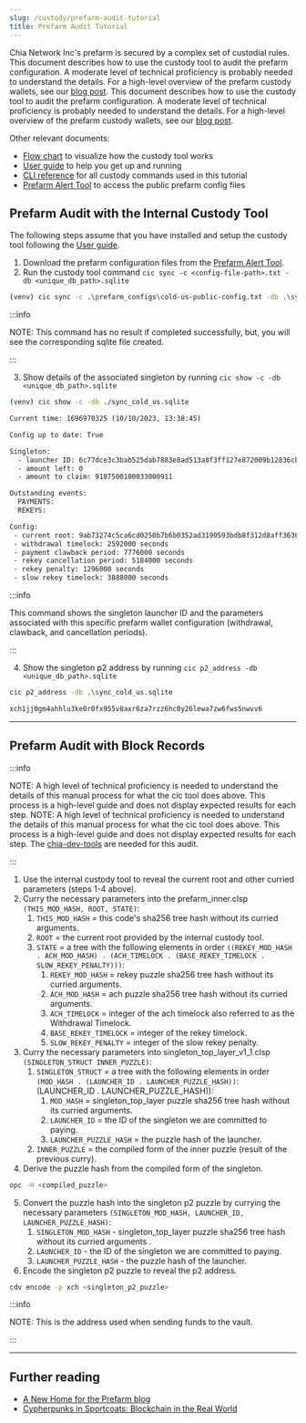 ```yaml
---
slug: /custody/prefarm-audit-tutorial
title: Prefarm Audit Tutorial
---
```


Chia Network Inc's prefarm is secured by a complex set of custodial rules. This document describes how to use the custody tool to audit the prefarm configuration. A moderate level of technical proficiency is probably needed to understand the details. For a high-level overview of the prefarm custody wallets, see our [blog post](https://www.chia.net/2022/10/29/a-new-home-for-the-prefarm/). This document describes how to use the custody tool to audit the prefarm configuration. A moderate level of technical proficiency is probably needed to understand the details. For a high-level overview of the prefarm custody wallets, see our [blog post](https://www.chia.net/2022/10/29/a-new-home-for-the-prefarm/).

Other relevant documents:

- [Flow chart](/img/chia-custody-tool.png) to visualize how the custody tool works
- [User guide](/guides/custody-tool-user-guide) to help you get up and running
- [CLI reference](/custody-tool) for all custody commands used in this tutorial
- [Prefarm Alert Tool](https://github.com/Chia-Network/prefarm-alert) to access the public prefarm config files

## Prefarm Audit with the Internal Custody Tool

The following steps assume that you have installed and setup the custody tool following the [User guide](/guides/custody-tool-user-guide).

1. Download the prefarm configuration files from the [Prefarm Alert Tool](https://github.com/Chia-Network/prefarm-alert/tree/main/singleton-metadata).
2. Run the custody tool command `cic sync -c <config-file-path>.txt -db <unique_db_path>.sqlite`

```bash
(venv) cic sync -c .\prefarm_configs\cold-us-public-config.txt -db .\sync_cold_us.sqlite
```

:::info

NOTE: This command has no result if completed successfully, but, you will see the corresponding sqlite file created.

:::

3. Show details of the associated singleton by running `cic show -c -db <unique_db_path>.sqlite`

```bash
(venv) cic show -c -db ./sync_cold_us.sqlite

Current time: 1696970325 (10/10/2023, 13:38:45)

Config up to date: True

Singleton:
  - launcher ID: 6c77dce3c3bab525dab7883e8ad513a8f3ff127e872009b12836cbb1c8f26647
  - amount left: 0
  - amount to claim: 9187500100033000911

Outstanding events:
  PAYMENTS:
  REKEYS:

Config:
 - current root: 9ab73274c5ca6cd0250b7b6b0352ad3190593bdb8f312d8aff3636c95208b0fb
 - withdrawal timelock: 2592000 seconds
 - payment clawback period: 7776000 seconds
 - rekey cancellation period: 5184000 seconds
 - rekey penalty: 1296000 seconds
 - slow rekey timelock: 3888000 seconds
```

:::info

This command shows the singleton launcher ID and the parameters associated with this specific prefarm wallet configuration (withdrawal, clawback, and cancellation periods).

:::

4. Show the singleton p2 address by running `cic p2_address -db <unique_db_path>.sqlite`

```bash
cic p2_address -db .\sync_cold_us.sqlite

xch1jj0gm4ahhlu3ke0r0fx955v8axr6za7rzz6hc0y26lewa7zw6fws5nwvv6
```

---

## Prefarm Audit with Block Records

:::info

NOTE: A high level of technical proficiency is needed to understand the details of this manual process for what the cic tool does above. This process is a high-level guide and does not display expected results for each step. NOTE: A high level of technical proficiency is needed to understand the details of this manual process for what the cic tool does above. This process is a high-level guide and does not display expected results for each step. The [chia-dev-tools](https://github.com/Chia-Network/chia-dev-tools#install) are needed for this audit.

:::

1. Use the internal custody tool to reveal the current root and other curried parameters (steps 1-4 above).
2. Curry the necessary parameters into the prefarm_inner.clsp `(THIS_MOD_HASH, ROOT, STATE)`:
   1. `THIS_MOD_HASH` = this code's sha256 tree hash without its curried arguments.
   2. `ROOT` = the current root provided by the internal custody tool.
   3. `STATE` = a tree with the following elements in order `((REKEY_MOD_HASH . ACH_MOD_HASH) . (ACH_TIMELOCK . (BASE_REKEY_TIMELOCK . SLOW_REKEY_PENALTY)))`:
      1. `REKEY_MOD_HASH` = rekey puzzle sha256 tree hash without its curried arguments.
      2. `ACH_MOD_HASH` = ach puzzle sha256 tree hash without its curried arguments.
      3. `ACH_TIMELOCK` = integer of the ach timelock also referred to as the Withdrawal Timelock.
      4. `BASE_REKEY_TIMELOCK` = integer of the rekey timelock.
      5. `SLOW_REKEY_PENALTY` = integer of the slow rekey penalty.
3. Curry the necessary parameters into singleton_top_layer_v1_1.clsp `(SINGLETON_STRUCT INNER_PUZZLE)`:
   1. `SINGLETON_STRUCT` = a tree with the following elements in order `(MOD_HASH . (LAUNCHER_ID . LAUNCHER_PUZZLE_HASH))`: (LAUNCHER_ID . LAUNCHER_PUZZLE_HASH))</code>:
      1. `MOD_HASH` = singleton_top_layer puzzle sha256 tree hash without its curried arguments.
      2. `LAUNCHER_ID` = the ID of the singleton we are committed to paying.
      3. `LAUNCHER_PUZZLE_HASH` = the puzzle hash of the launcher.
   2. `INNER_PUZZLE` = the compiled form of the inner puzzle (result of the previous curry).
4. Derive the puzzle hash from the compiled form of the singleton.

```bash
opc -H <compiled_puzzle>
```

5. Convert the puzzle hash into the singleton p2 puzzle by currying the necessary parameters `(SINGLETON_MOD_HASH, LAUNCHER_ID, LAUNCHER_PUZZLE_HASH)`:
   1. `SINGLETON_MOD_HASH` - singleton_top_layer puzzle sha256 tree hash without its curried arguments .
   2. `LAUNCHER_ID` - the ID of the singleton we are committed to paying.
   3. `LAUNCHER_PUZZLE_HASH` - the puzzle hash of the launcher.
6. Encode the singleton p2 puzzle to reveal the p2 address.

```bash
cdv encode -p xch <singleton_p2_puzzle>
```

:::info

NOTE: This is the address used when sending funds to the vault.

:::

---

## Further reading

- [A New Home for the Prefarm blog](https://www.chia.net/2022/10/29/a-new-home-for-the-prefarm/)
- [Cypherpunks in Sportcoats: Blockchain in the Real World](https://www.chia.net/2023/01/17/cypherpunks-in-sportcoats-chias-custody-is-a-killer-app/)
